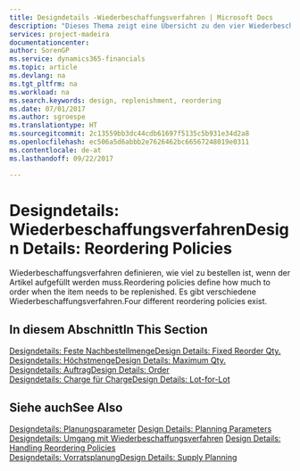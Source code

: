 ```yaml
---
title: Designdetails -Wiederbeschaffungsverfahren | Microsoft Docs
description: "Dieses Thema zeigt eine Übersicht zu den vier Wiederbeschaffungsverfahren, die für einen Wiederauffüllauftrag verfügbar sind."
services: project-madeira
documentationcenter: 
author: SorenGP
ms.service: dynamics365-financials
ms.topic: article
ms.devlang: na
ms.tgt_pltfrm: na
ms.workload: na
ms.search.keywords: design, replenishment, reordering
ms.date: 07/01/2017
ms.author: sgroespe
ms.translationtype: HT
ms.sourcegitcommit: 2c13559bb3dc44cdb61697f5135c5b931e34d2a8
ms.openlocfilehash: ec506a5d6abbb2e7626462bc66567248019e0311
ms.contentlocale: de-at
ms.lasthandoff: 09/22/2017

---
```

# <a name="design-details-reordering-policies"></a><span data-ttu-id="b2492-103">Designdetails: Wiederbeschaffungsverfahren</span><span class="sxs-lookup"><span data-stu-id="b2492-103">Design Details: Reordering Policies</span></span>
<span data-ttu-id="b2492-104">Wiederbeschaffungsverfahren definieren, wie viel zu bestellen ist, wenn der Artikel aufgefüllt werden muss.</span><span class="sxs-lookup"><span data-stu-id="b2492-104">Reordering policies define how much to order when the item needs to be replenished.</span></span> <span data-ttu-id="b2492-105">Es gibt verschiedene Wiederbeschaffungsverfahren.</span><span class="sxs-lookup"><span data-stu-id="b2492-105">Four different reordering policies exist.</span></span>  

## <a name="in-this-section"></a><span data-ttu-id="b2492-106">In diesem Abschnitt</span><span class="sxs-lookup"><span data-stu-id="b2492-106">In This Section</span></span>  
[<span data-ttu-id="b2492-107">Designdetails: Feste Nachbestellmenge</span><span class="sxs-lookup"><span data-stu-id="b2492-107">Design Details: Fixed Reorder Qty.</span></span>](design-details-fixed-reorder-qty.md)  
[<span data-ttu-id="b2492-108">Designdetails: Höchstmenge</span><span class="sxs-lookup"><span data-stu-id="b2492-108">Design Details: Maximum Qty.</span></span>](design-details-maximum-qty.md)  
[<span data-ttu-id="b2492-109">Designdetails: Auftrag</span><span class="sxs-lookup"><span data-stu-id="b2492-109">Design Details: Order</span></span>](design-details-order.md)  
[<span data-ttu-id="b2492-110">Designdetails: Charge für Charge</span><span class="sxs-lookup"><span data-stu-id="b2492-110">Design Details: Lot-for-Lot</span></span>](design-details-lot-for-lot.md)  

## <a name="see-also"></a><span data-ttu-id="b2492-111">Siehe auch</span><span class="sxs-lookup"><span data-stu-id="b2492-111">See Also</span></span>  
<span data-ttu-id="b2492-112">[Designdetails: Planungsparameter](design-details-planning-parameters.md) </span><span class="sxs-lookup"><span data-stu-id="b2492-112">[Design Details: Planning Parameters](design-details-planning-parameters.md) </span></span>  
<span data-ttu-id="b2492-113">[Designdetails: Umgang mit Wiederbeschaffungsverfahren](design-details-handling-reordering-policies.md) </span><span class="sxs-lookup"><span data-stu-id="b2492-113">[Design Details: Handling Reordering Policies](design-details-handling-reordering-policies.md) </span></span>  
[<span data-ttu-id="b2492-114">Designdetails: Vorratsplanung</span><span class="sxs-lookup"><span data-stu-id="b2492-114">Design Details: Supply Planning</span></span>](design-details-supply-planning.md)

